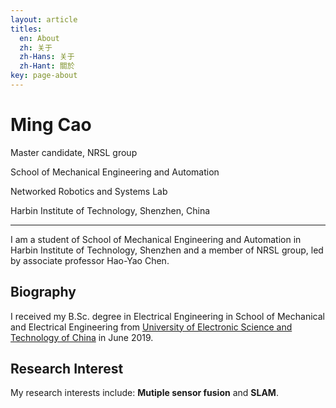 ```yaml
---
layout: article
titles:
  en: About
  zh: 关于
  zh-Hans: 关于
  zh-Hant: 關於
key: page-about
---
```


# Ming Cao

Master candidate, NRSL group

School of Mechanical Engineering and Automation

Networked Robotics and Systems Lab

Harbin Institute of Technology, Shenzhen, China

-------------------------

I am a student of School of Mechanical Engineering and Automation in Harbin Institute of Technology, Shenzhen and a member of NRSL group, led by associate professor Hao-Yao Chen.

## Biography

I received my B.Sc. degree in Electrical Engineering in School of Mechanical and Electrical Engineering from [University of Electronic Science and Technology of China](https://www.uestc.edu.cn/) in June 2019.


## Research Interest

My research interests include: **Mutiple sensor fusion** and **SLAM**. 




